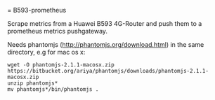 = B593-prometheus

Scrape metrics from a Huawei B593 4G-Router and push them to a prometheus metrics pushgateway.

Needs phantomjs (http://phantomjs.org/download.html) in the same directory, e.g for mac os x:
```
wget -O phantomjs-2.1.1-macosx.zip https://bitbucket.org/ariya/phantomjs/downloads/phantomjs-2.1.1-macosx.zip
unzip phantomjs*
mv phantomjs*/bin/phantomjs .
```